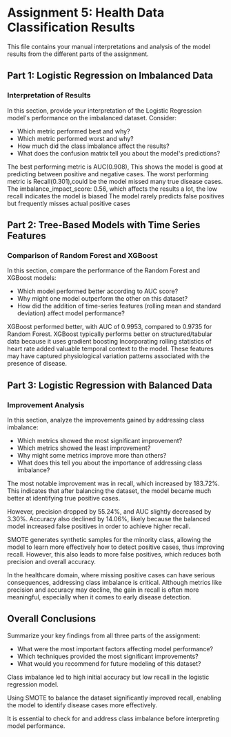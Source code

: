 # Assignment 5: Health Data Classification Results

This file contains your manual interpretations and analysis of the model results from the different parts of the assignment.

## Part 1: Logistic Regression on Imbalanced Data

### Interpretation of Results

In this section, provide your interpretation of the Logistic Regression model's performance on the imbalanced dataset. Consider:

- Which metric performed best and why?
- Which metric performed worst and why?
- How much did the class imbalance affect the results?
- What does the confusion matrix tell you about the model's predictions?

The best performing metric is AUC(0.908), This shows the model is good at predicting between positive and negative cases.
The worst performing metric is Recall(0.301),could be the model missed many true disease cases.
The imbalance_impact_score: 0.56, which affects the results a lot, the low recall indicates the model is biased
The model rarely predicts false positives but frequently misses actual positive cases


## Part 2: Tree-Based Models with Time Series Features

### Comparison of Random Forest and XGBoost

In this section, compare the performance of the Random Forest and XGBoost models:

- Which model performed better according to AUC score?
- Why might one model outperform the other on this dataset?
- How did the addition of time-series features (rolling mean and standard deviation) affect model performance?

XGBoost performed better, with AUC of 0.9953, compared to 0.9735 for Random Forest.
XGBoost typically performs better on structured/tabular data because it uses gradient boosting
Incorporating rolling statistics of heart rate added valuable temporal context to the model. These features may have captured physiological variation patterns associated with the presence of disease.

## Part 3: Logistic Regression with Balanced Data

### Improvement Analysis

In this section, analyze the improvements gained by addressing class imbalance:

- Which metrics showed the most significant improvement?
- Which metrics showed the least improvement?
- Why might some metrics improve more than others?
- What does this tell you about the importance of addressing class imbalance?


The most notable improvement was in recall, which increased by 183.72%. This indicates that after balancing the dataset, the model became much better at identifying true positive cases.

However, precision dropped by 55.24%, and AUC slightly decreased by 3.30%. Accuracy also declined by 14.06%, likely because the balanced model increased false positives in order to achieve higher recall.

SMOTE generates synthetic samples for the minority class, allowing the model to learn more effectively how to detect positive cases, thus improving recall. However, this also leads to more false positives, which reduces both precision and overall accuracy.

In the healthcare domain, where missing positive cases can have serious consequences, addressing class imbalance is critical. Although metrics like precision and accuracy may decline, the gain in recall is often more meaningful, especially when it comes to early disease detection.

## Overall Conclusions

Summarize your key findings from all three parts of the assignment:

- What were the most important factors affecting model performance?
- Which techniques provided the most significant improvements?
- What would you recommend for future modeling of this dataset?

Class imbalance led to high initial accuracy but low recall in the logistic regression model.

Using SMOTE to balance the dataset significantly improved recall, enabling the model to identify disease cases more effectively.

It is essential to check for and address class imbalance before interpreting model performance.
